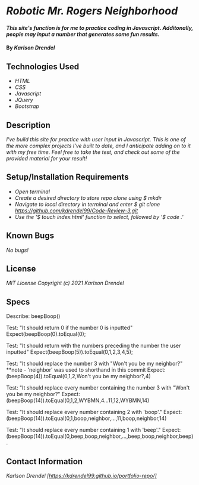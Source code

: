 # _Robotic Mr. Rogers Neighborhood_

#### _This site's function is for me to practice coding in Javascript. Additonally, people may input a number that generates some fun results._

#### By _**Karlson Drendel**_

## Technologies Used

* _HTML_
* _CSS_
* _Javascript_
* _JQuery_
* _Bootstrap_


## Description

_I've build this site for practice with user input in Javascript. This is one of the more complex projects I've built to date, and I anticipate adding on to it with my free time. Feel free to take the test, and check out some of the provided material for your result!_

## Setup/Installation Requirements

* _Open terminal_
* _Create a desired directory to store repo clone using $ mkdir_
* _Navigate to local directory in terminal and enter $ git clone https://github.com/kdrendel99/Code-Review-3.git_
* _Use the '$ touch index.html' function to select, followed by '$ code .'_

## Known Bugs

_No bugs!_

## License
_MIT License_
_Copyright (c) 2021 Karlson Drendel_


## Specs 
Describe: beepBoop()

Test: "It should return 0 if the number 0 is inputted"
Expect(beepBoop(0).toEqual(0);

Test: "It should return with the numbers preceding the number the user inputted"
Expect(beepBoop(5)).toEqual(0,1,2,3,4,5);

Test: "It should replace the number 3 with "Won't you be my neighbor?" **note - 'neighbor' was used to shorthand in this commit
Expect:(beepBoop(4)).toEqual(0,1,2,Won't you be my neighbor?,4)

Test: "It should replace every number containing the number 3 with "Won't you be my neighbor?"
Expect: (beepBoop(14)).toEqual(0,1,2,WYBMN,4...11,12,WYBMN,14)

Test: "It should replace every number containing 2 with 'boop'."
Expect:(beepBoop(14)).toEqual(0,1,boop,neighbor,...,11,boop,neighbor,14)

Test: "It should replace every number containing 1 with 'beep'."
Expect: (beepBoop(14)).toEqual(0,beep,boop,neighbor,...,beep,boop,neighbor,beep).


## Contact Information

_Karlson Drendel_
_[https://kdrendel99.github.io/portfolio-repo/]_
